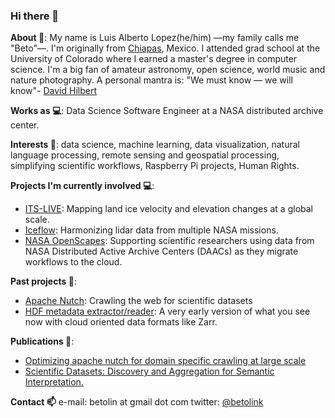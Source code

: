 ### Hi there 👋

**About 🤖**: My name is Luis Alberto Lopez(he/him) —my family calls me "Beto"—. I'm originally from [Chiapas](https://en.wikipedia.org/wiki/Chiapas), Mexico. I attended grad school at the University of Colorado where I earned a master's degree in computer science. I'm a big fan of amateur astronomy, open science, world music and nature photography. A personal mantra is: "We must know — we will know"- [David Hilbert](https://en.wikiquote.org/wiki/David_Hilbert)

**Works as 💻**:  Data Science Software Engineer at a NASA distributed archive center.

**Interests 🔭**: data science, machine learning, data visualization, natural language processing, remote sensing and geospatial processing, simplifying scientific workflows, Raspberry Pi projects, Human Rights.

**Projects I'm currently involved 💻**:

* [ITS-LIVE](https://its-live.jpl.nasa.gov/): Mapping land ice velocity and elevation changes at a global scale.
* [Iceflow](https://nsidc.org/nsidc-highlights/2021/03/there-and-back-again-iceflow-data-tool): Harmonizing lidar data from multiple NASA missions.
* [NASA OpenScapes](https://www.openscapes.org/): Supporting scientific researchers using data from NASA Distributed Active Archive Centers (DAACs) as they migrate workflows to the cloud.

**Past projects 🧮**:
* [Apache Nutch](https://github.com/b-cube/nutch-crawler): Crawling the web for scientific datasets
* [HDF metadata extractor/reader](https://github.com/betolink/HDF4MapReader): A very early version of what you see now with cloud oriented data formats like Zarr.

**Publications 📜**:
* [Optimizing apache nutch for domain specific crawling at large scale](https://ieeexplore.ieee.org/document/7363976)
* [Scientific Datasets: Discovery and Aggregation for Semantic Interpretation.](https://agu.confex.com/agu/fm15/meetingapp.cgi/Paper/62708)


**Contact 📫**
e-mail: betolin at gmail dot com
twitter: [@betolink](https://twitter.com/betolink)
